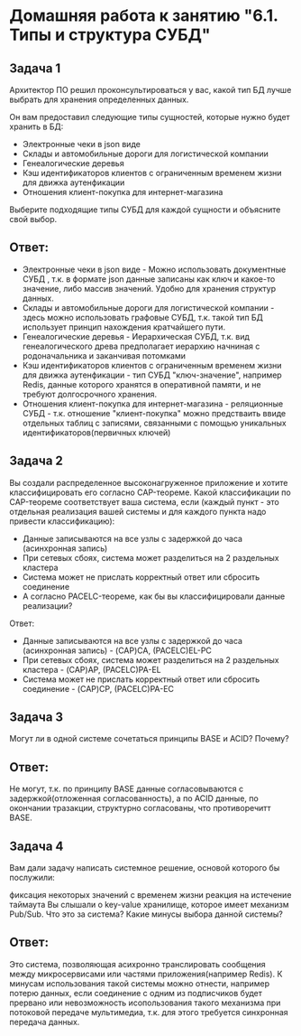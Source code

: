 Домашняя работа к занятию "6.1. Типы и структура СУБД"
==
Задача 1
--
Архитектор ПО решил проконсультироваться у вас, какой тип БД лучше выбрать для хранения определенных данных.

Он вам предоставил следующие типы сущностей, которые нужно будет хранить в БД:
- Электронные чеки в json виде
- Склады и автомобильные дороги для логистической компании
- Генеалогические деревья
- Кэш идентификаторов клиентов с ограниченным временем жизни для движка аутенфикации
- Отношения клиент-покупка для интернет-магазина

Выберите подходящие типы СУБД для каждой сущности и объясните свой выбор.

Ответ:
-
- Электронные чеки в json виде - Можно использовать документные СУБД , т.к. в формате json данные записаны как ключ и какое-то значение, либо массив значений. Удобно для хранения структур данных.
- Склады и автомобильные дороги для логистической компании - здесь можно использовать графовые СУБД, т.к. такой тип БД использует принцип нахождения кратчайшего пути.
- Генеалогические деревья - Иерархическая СУБД, т.к. вид генеалогического древа предполагает иерархию начниная с родоначальника и заканчивая потомками
- Кэш идентификаторов клиентов с ограниченным временем жизни для движка аутенфикации - тип СУБД "ключ-значение", например Redis, данные которого хранятся в оперативной памяти, и не требуют долгосрочного хранения.
- Отношения клиент-покупка для интернет-магазина - реляционные СУБД - т.к. отношение "клиент-покупка" можно предстваить ввиде отдельных таблиц с записями, связанными с помощью уникальных идентификаторов(первичных ключей)

Задача 2
--
Вы создали распределенное высоконагруженное приложение и хотите классифицировать его согласно CAP-теореме. Какой классификации по CAP-теореме соответствует ваша система, если (каждый пункт - это отдельная реализация вашей системы и для каждого пункта надо привести классификацию):

- Данные записываются на все узлы с задержкой до часа (асинхронная запись)
- При сетевых сбоях, система может разделиться на 2 раздельных кластера
- Система может не прислать корректный ответ или сбросить соединение
- А согласно PACELC-теореме, как бы вы классифицировали данные реализации?

Ответ:

- Данные записываются на все узлы с задержкой до часа (асинхронная запись) - (CAP)CA, (PACELC)EL-PC
- При сетевых сбоях, система может разделиться на 2 раздельных кластера - (CAP)AP, (PACELC)PA-EL
- Система может не прислать корректный ответ или сбросить соединение - (CAP)CP, (PACELC)PA-EC

Задача 3
--
Могут ли в одной системе сочетаться принципы BASE и ACID? Почему?

Ответ:
-
Не могут, т.к. по принципу BASE данные согласовываются с задержкой(отложенная согласованность), а по ACID данные, по окончании тразакции, структурно согласованы, что противоречитт BASE.

Задача 4
--
Вам дали задачу написать системное решение, основой которого бы послужили:

фиксация некоторых значений с временем жизни
реакция на истечение таймаута
Вы слышали о key-value хранилище, которое имеет механизм Pub/Sub. Что это за система? Какие минусы выбора данной системы?

Ответ:
- 
Это система, позволяющая асихронно транслировать сообщения между микросервисами или частями приложения(например Redis). К минусам использования такой системы можно отнести, например потерю данных, если соединение с одним из подписчиков будет прервано или невозможность исопользования такого механизма при потоковой передаче мультимедиа, т.к. для этого требуется синхронная передача данных.
